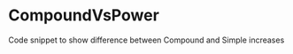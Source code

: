 CompoundVsPower
===============

Code snippet to show difference between Compound and Simple increases

